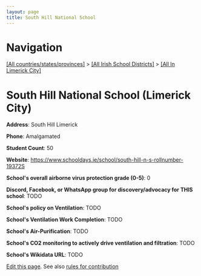```yaml
---
layout: page
title: South Hill National School
---
```

# Navigation

[[All countries/states/provinces]](../../..) > [[All Irish School Districts]](../..) > [[All In Limerick City]](..)

# South Hill National School (Limerick City)

**Address**: South Hill Limerick

**Phone**: Amalgamated

**Student Count**: 50

**Website**: <https://www.schooldays.ie/school/south-hill-n-s-rollnumber-19372S>

**School's overall airborne virus protection grade (0-5)**: 0

**Discord, Facebook, or WhatsApp group for discovery/advocacy for THIS school**: TODO

**School's policy on Ventilation**: TODO

**School's Ventilation Work Completion**: TODO

**School's Air-Purification**: TODO

**School's CO2 monitoring to actively drive ventilation and filtration**: TODO

**School's Wikidata URL**: TODO


[Edit this page](https://github.com/ventilate-schools/Ireland/edit/main/./Limerick_City/South_Hill_National_School.md). See also [rules for contribution](../../../contribution-rules/)